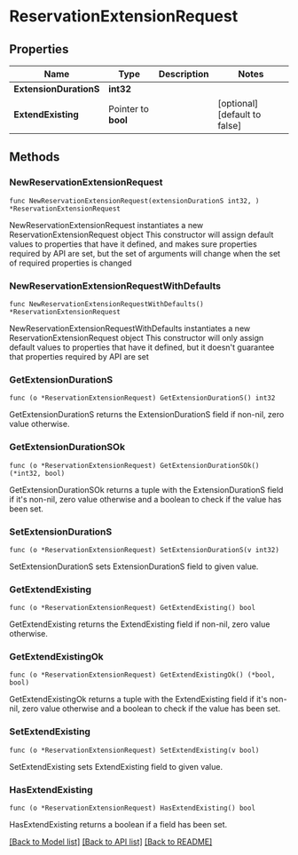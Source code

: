 # ReservationExtensionRequest

## Properties

Name | Type | Description | Notes
------------ | ------------- | ------------- | -------------
**ExtensionDurationS** | **int32** |  | 
**ExtendExisting** | Pointer to **bool** |  | [optional] [default to false]

## Methods

### NewReservationExtensionRequest

`func NewReservationExtensionRequest(extensionDurationS int32, ) *ReservationExtensionRequest`

NewReservationExtensionRequest instantiates a new ReservationExtensionRequest object
This constructor will assign default values to properties that have it defined,
and makes sure properties required by API are set, but the set of arguments
will change when the set of required properties is changed

### NewReservationExtensionRequestWithDefaults

`func NewReservationExtensionRequestWithDefaults() *ReservationExtensionRequest`

NewReservationExtensionRequestWithDefaults instantiates a new ReservationExtensionRequest object
This constructor will only assign default values to properties that have it defined,
but it doesn't guarantee that properties required by API are set

### GetExtensionDurationS

`func (o *ReservationExtensionRequest) GetExtensionDurationS() int32`

GetExtensionDurationS returns the ExtensionDurationS field if non-nil, zero value otherwise.

### GetExtensionDurationSOk

`func (o *ReservationExtensionRequest) GetExtensionDurationSOk() (*int32, bool)`

GetExtensionDurationSOk returns a tuple with the ExtensionDurationS field if it's non-nil, zero value otherwise
and a boolean to check if the value has been set.

### SetExtensionDurationS

`func (o *ReservationExtensionRequest) SetExtensionDurationS(v int32)`

SetExtensionDurationS sets ExtensionDurationS field to given value.


### GetExtendExisting

`func (o *ReservationExtensionRequest) GetExtendExisting() bool`

GetExtendExisting returns the ExtendExisting field if non-nil, zero value otherwise.

### GetExtendExistingOk

`func (o *ReservationExtensionRequest) GetExtendExistingOk() (*bool, bool)`

GetExtendExistingOk returns a tuple with the ExtendExisting field if it's non-nil, zero value otherwise
and a boolean to check if the value has been set.

### SetExtendExisting

`func (o *ReservationExtensionRequest) SetExtendExisting(v bool)`

SetExtendExisting sets ExtendExisting field to given value.

### HasExtendExisting

`func (o *ReservationExtensionRequest) HasExtendExisting() bool`

HasExtendExisting returns a boolean if a field has been set.


[[Back to Model list]](../README.md#documentation-for-models) [[Back to API list]](../README.md#documentation-for-api-endpoints) [[Back to README]](../README.md)


